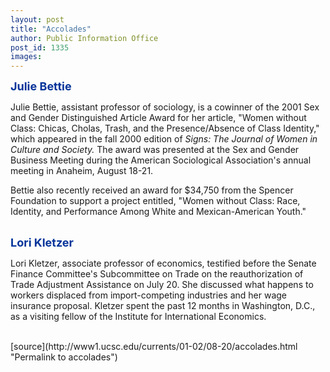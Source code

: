 ```yaml
---
layout: post
title: "Accolades"
author: Public Information Office
post_id: 1335
images:
---
```


<p>
  <font color="#003399" size="4"><b>Julie Bettie</b></font>
</p>
<p>
  Julie Bettie, assistant professor of sociology, is a cowinner of the 2001 Sex and Gender Distinguished Article Award for her article, "Women without Class: Chicas, Cholas, Trash, and the Presence/Absence of Class Identity," which appeared in the fall 2000 edition of <i>Signs: The Journal of Women in Culture and Society.</i> The award was presented at the Sex and Gender Business Meeting during the American Sociological Association's annual meeting in Anaheim, August 18-21.
</p>
<p>
  Bettie also recently received an award for $34,750 from the Spencer Foundation to support a project entitled, "Women without Class: Race, Identity, and Performance Among White and Mexican-American Youth."
</p>
<p>
  <br>
  <font color="#003399" size="4"><b>Lori Kletzer</b></font>
</p>
<p>
  Lori Kletzer, associate professor of economics, testified before the Senate Finance Committee's Subcommittee on Trade on the reauthorization of Trade Adjustment Assistance on July 20. She discussed what happens to workers displaced from import-competing industries and her wage insurance proposal. Kletzer spent the past 12 months in Washington, D.C., as a visiting fellow of the Institute for International Economics.<br>
  <br>
  </p>
[source](http://www1.ucsc.edu/currents/01-02/08-20/accolades.html "Permalink to accolades")
